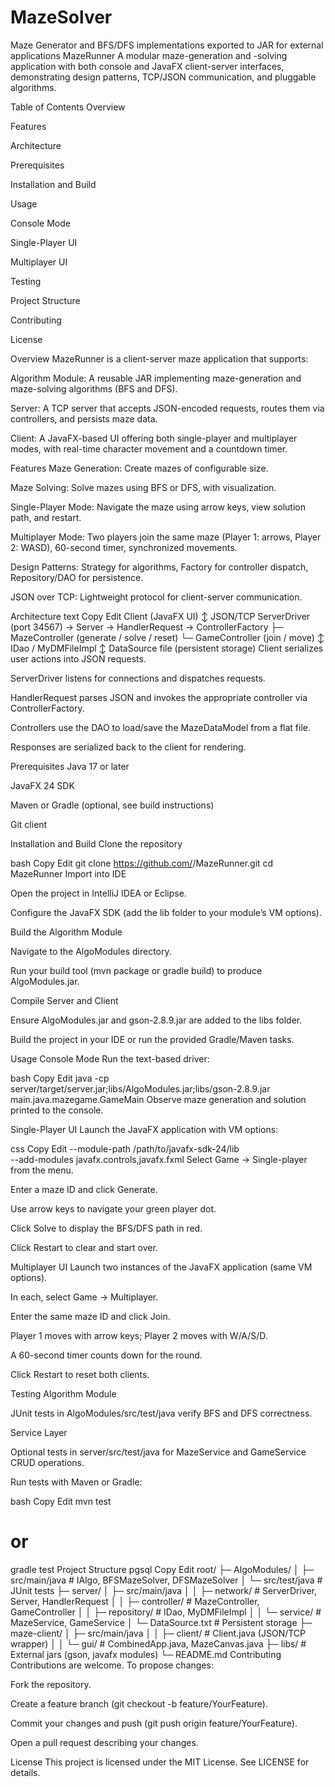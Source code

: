 # MazeSolver
Maze Generator and BFS/DFS implementations exported to JAR for external applications
MazeRunner
A modular maze-generation and -solving application with both console and JavaFX client-server interfaces, demonstrating design patterns, TCP/JSON communication, and pluggable algorithms.

Table of Contents
Overview

Features

Architecture

Prerequisites

Installation and Build

Usage

Console Mode

Single-Player UI

Multiplayer UI

Testing

Project Structure

Contributing

License

Overview
MazeRunner is a client-server maze application that supports:

Algorithm Module: A reusable JAR implementing maze-generation and maze-solving algorithms (BFS and DFS).

Server: A TCP server that accepts JSON-encoded requests, routes them via controllers, and persists maze data.

Client: A JavaFX-based UI offering both single-player and multiplayer modes, with real-time character movement and a countdown timer.

Features
Maze Generation: Create mazes of configurable size.

Maze Solving: Solve mazes using BFS or DFS, with visualization.

Single-Player Mode: Navigate the maze using arrow keys, view solution path, and restart.

Multiplayer Mode: Two players join the same maze (Player 1: arrows, Player 2: WASD), 60-second timer, synchronized movements.

Design Patterns: Strategy for algorithms, Factory for controller dispatch, Repository/DAO for persistence.

JSON over TCP: Lightweight protocol for client-server communication.

Architecture
text
Copy
Edit
Client (JavaFX UI)
  ↕ JSON/TCP
ServerDriver (port 34567)
  → Server
    → HandlerRequest
      → ControllerFactory
        ├─ MazeController (generate / solve / reset)
        └─ GameController (join / move)
          ↕
     IDao<MazeDataModel> / MyDMFileImpl
          ↕
     DataSource file (persistent storage)
Client serializes user actions into JSON requests.

ServerDriver listens for connections and dispatches requests.

HandlerRequest parses JSON and invokes the appropriate controller via ControllerFactory.

Controllers use the DAO to load/save the MazeDataModel from a flat file.

Responses are serialized back to the client for rendering.

Prerequisites
Java 17 or later

JavaFX 24 SDK

Maven or Gradle (optional, see build instructions)

Git client

Installation and Build
Clone the repository

bash
Copy
Edit
git clone https://github.com/<your-username>/MazeRunner.git
cd MazeRunner
Import into IDE

Open the project in IntelliJ IDEA or Eclipse.

Configure the JavaFX SDK (add the lib folder to your module’s VM options).

Build the Algorithm Module

Navigate to the AlgoModules directory.

Run your build tool (mvn package or gradle build) to produce AlgoModules.jar.

Compile Server and Client

Ensure AlgoModules.jar and gson-2.8.9.jar are added to the libs folder.

Build the project in your IDE or run the provided Gradle/Maven tasks.

Usage
Console Mode
Run the text-based driver:

bash
Copy
Edit
java -cp server/target/server.jar;libs/AlgoModules.jar;libs/gson-2.8.9.jar \
  main.java.mazegame.GameMain
Observe maze generation and solution printed to the console.

Single-Player UI
Launch the JavaFX application with VM options:

css
Copy
Edit
--module-path /path/to/javafx-sdk-24/lib \
--add-modules javafx.controls,javafx.fxml
Select Game → Single-player from the menu.

Enter a maze ID and click Generate.

Use arrow keys to navigate your green player dot.

Click Solve to display the BFS/DFS path in red.

Click Restart to clear and start over.

Multiplayer UI
Launch two instances of the JavaFX application (same VM options).

In each, select Game → Multiplayer.

Enter the same maze ID and click Join.

Player 1 moves with arrow keys; Player 2 moves with W/A/S/D.

A 60-second timer counts down for the round.

Click Restart to reset both clients.

Testing
Algorithm Module

JUnit tests in AlgoModules/src/test/java verify BFS and DFS correctness.

Service Layer

Optional tests in server/src/test/java for MazeService and GameService CRUD operations.

Run tests with Maven or Gradle:

bash
Copy
Edit
mvn test
# or
gradle test
Project Structure
pgsql
Copy
Edit
root/
├─ AlgoModules/
│  ├─ src/main/java      # IAlgo, BFSMazeSolver, DFSMazeSolver
│  └─ src/test/java      # JUnit tests
├─ server/
│  ├─ src/main/java
│  │  ├─ network/        # ServerDriver, Server, HandlerRequest
│  │  ├─ controller/     # MazeController, GameController
│  │  ├─ repository/     # IDao, MyDMFileImpl
│  │  └─ service/        # MazeService, GameService
│  └─ DataSource.txt     # Persistent storage
├─ maze-client/
│  ├─ src/main/java
│  │  ├─ client/         # Client.java (JSON/TCP wrapper)
│  │  └─ gui/            # CombinedApp.java, MazeCanvas.java
├─ libs/                 # External jars (gson, javafx modules)
└─ README.md
Contributing
Contributions are welcome. To propose changes:

Fork the repository.

Create a feature branch (git checkout -b feature/YourFeature).

Commit your changes and push (git push origin feature/YourFeature).

Open a pull request describing your changes.

License
This project is licensed under the MIT License. See LICENSE for details.
